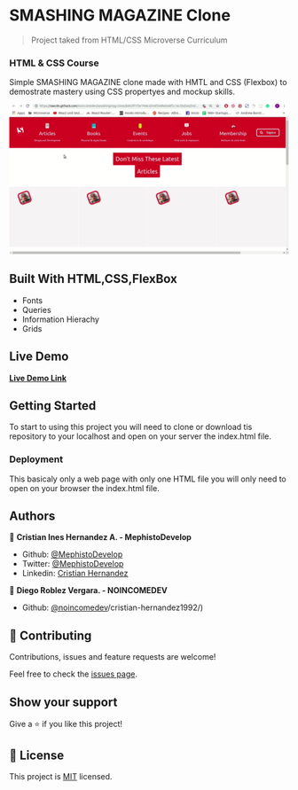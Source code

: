 # SMASHING MAGAZINE Clone

> Project taked from HTML/CSS Microverse Curriculum

### HTML & CSS Course

Simple SMASHING MAGAZINE clone made with HMTL and CSS (Flexbox) to demostrate mastery using CSS propertyes and mockup skills.

![screenshot](./screenshotsmashing.gif)

## Built With HTML,CSS,FlexBox

- Fonts
- Queries
- Information Hierachy
- Grids

## Live Demo

[**Live Demo Link**](https://rawcdn.githack.com/noincomedev/smashingmag-clone/6d42ff1f3e1fe8cd344f2e0b60e8f2c16c5bd3a4/index.html)

## Getting Started

To start to using this project you will need to clone or download tis repository to your localhost and open on your server the index.html file.

### Deployment

This basicaly only a web page with only one HTML file you will only need to open on your browser the index.html file.

## Authors

👤 **Cristian Ines Hernandez A. - MephistoDevelop**

- Github: [@MephistoDevelop](https://github.com/MephistoDevelop)
- Twitter: [@MephistoDevelop](https://twitter.com/MephistoDevelop)
- Linkedin: [Cristian Hernandez](https://www.linkedin.com/in/cristian-hernandez1992/)

👤 **Diego Roblez Vergara. - NOINCOMEDEV**

- Github: [@noincomedev](https://www.github.com/noincomedev)/cristian-hernandez1992/)


## 🤝 Contributing

Contributions, issues and feature requests are welcome!

Feel free to check the [issues page](issues/).

## Show your support

Give a ⭐️ if you like this project!

## 📝 License

This project is [MIT](lic.url) licensed.
